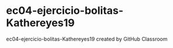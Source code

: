 # ec04-ejercicio-bolitas-Kathereyes19
ec04-ejercicio-bolitas-Kathereyes19 created by GitHub Classroom

